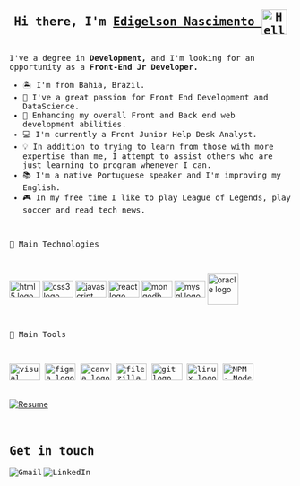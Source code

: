 <div style="display: inline_block">
<samp>
  <h2 align="center">Hi there, I'm 
    <a href="http://edigelson-nascimento.github.io/portfolio">
      Edigelson Nascimento
    </a>
      <img align="center" src="./hello.gif" height="45px" alt="Hello" />
  </h2>

  <p align="left"> 
   <br>
    I've a degree in <strong>Development,</strong> and I'm looking for an opportunity as a <strong>Front-End Jr Developer.</strong><br>
  </p>
  <ul align="left">
    <li>🏝 I'm from Bahia, Brazil.</li>
    <li>💜 I've a great passion for Front End Development and DataScience.</li>
    <li>🌱 Enhancing my overall Front and Back end web development abilities.</li>
    <li>💻 I'm currently a Front Junior Help Desk Analyst.</li>
    <li> 💡 In addition to trying to learn from those with more expertise than me, I attempt to assist others who are just learning to program whenever I can.</li>
    <li>📚 I'm a native Portuguese speaker and I'm improving my English.</li>
    <li>🎮 In my free time I like to play League of Legends, play soccer and read tech news.</li>
  </ul>
</div>
<div style="display: inline_block">
<br>
  <p align="left" vertical-align="center">
  <samp>
  🔌 Main Technologies
  </p>
  <br>
  <p align="left">
    <img align="center" src="https://cdn.jsdelivr.net/gh/devicons/devicon/icons/html5/html5-original.svg" height="30" width="55" alt="html5 logo" title="HTML 5" />
    <img align="center" src="https://cdn.jsdelivr.net/gh/devicons/devicon/icons/css3/css3-original.svg" height="30" width="55" alt="css3 logo" title="CSS 3" />
    <img align="center" src="https://cdn.jsdelivr.net/gh/devicons/devicon/icons/javascript/javascript-original.svg" height="30" width="55" alt="javascript logo" title="JavaScript" />
    <img align="center" src="https://cdn.jsdelivr.net/gh/devicons/devicon/icons/react/react-original.svg" height="30" width="55" alt="react logo" title="React JS" />
    <img align="center" src="https://cdn.jsdelivr.net/gh/devicons/devicon/icons/mongodb/mongodb-plain.svg" height="30" width="55" alt="mongodb logo" title="MongoDB" />
    <img align="center" src="https://cdn.jsdelivr.net/gh/devicons/devicon/icons/mysql/mysql-original.svg" height="30" width="55" alt="mysql logo" title="SQL" />
    <img align="center" src="https://cdn.jsdelivr.net/gh/devicons/devicon/icons/oracle/oracle-original.svg" height="55" width="55" alt="oracle logo" title="Oracle" />
  </p>
</div>

<div style="display: inline_block">
<br>
  <samp>
  <p align="left" vertical-align="center">
  🔧 Main Tools
  </p>
  <br>
  <p align="left">
    <img src="https://cdn.jsdelivr.net/gh/devicons/devicon/icons/vscode/vscode-original.svg" height="30" width="55" alt="visual studio code logo" title="Visual Studio Code" />
    <img src="https://cdn.jsdelivr.net/gh/devicons/devicon/icons/figma/figma-original.svg" height="30" width="55" alt="figma logo" title="Figma" />
    <img src="https://cdn.jsdelivr.net/gh/devicons/devicon/icons/canva/canva-original.svg" height="30" width="55" alt="canva logo" title="Canva" />
    <img src="https://cdn.jsdelivr.net/gh/devicons/devicon/icons/filezilla/filezilla-plain.svg" height="30" width="55" alt="filezilla logo" title="FileZilla" />
    <img src="https://cdn.jsdelivr.net/gh/devicons/devicon/icons/git/git-original.svg" height="30" width="55" alt="git logo" title="Git" />
    <img src="https://cdn.jsdelivr.net/gh/devicons/devicon/icons/linux/linux-original.svg" height="30" width="55" alt="linux logo" title="Linux" />
    <img src="https://cdn.jsdelivr.net/gh/devicons/devicon/icons/npm/npm-original-wordmark.svg"  height="30" width="55" alt="NPM - Node Package Managar" title="NPM" />
  </p>
</div>

<br>

<div class="display-inline-block">
  <a href="https://edigelson-nascimento.github.io/portfolio" target="_blank">
    <img align="center" src="https://img.shields.io/badge/-Resume-ccc?style=for-the-badge&logo=adobe-acrobat-reader&logoColor=1c1c1c" alt="Resume">
  </a>
</div>

<br>

<br>
<div style="display: inline_block">
  <samp>
  <h2 align="left">Get in touch
  </h2>
  <a href="mailto: edigelsonnascimento@hotmail.com?subject=Contato GitHub" target="_blank">
    <img align="left" src="https://img.shields.io/badge/-Mail-1c1c1c?style=for-the-badge&logo=gmail&logoColor=white" alt="Gmail">
  </a>

  <a href="https://linkedin.com/in/edigelson-nascimento/" target="_blank">
    <img align="left" src="https://img.shields.io/badge/-LinkedIn-1c1c1c?style=for-the-badge&logo=linkedin&logoColor=white" alt="LinkedIn">
  </a>
</div>
<br><br>

</div>
